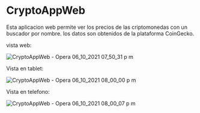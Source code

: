 # CryptoAppWeb

Esta aplicacion web permite ver los precios de las criptomonedas con un buscador por nombre. los datos son obtenidos de la plataforma CoinGecko.

vista web:

![CryptoAppWeb - Opera 06_10_2021 07_50_31 p  m](https://user-images.githubusercontent.com/55226492/136294999-1b83f2c2-d885-46f4-a66c-866299614bb6.png)


Vista en tablet: 

![CryptoAppWeb - Opera 06_10_2021 08_00_00 p  m](https://user-images.githubusercontent.com/55226492/136295225-928aa5f6-dba6-4fc7-bc37-000812787ed8.png)


Vista en telefono:

![CryptoAppWeb - Opera 06_10_2021 08_00_07 p  m](https://user-images.githubusercontent.com/55226492/136295247-68659cd3-34a4-40c5-8da8-27f38bb15746.png)


